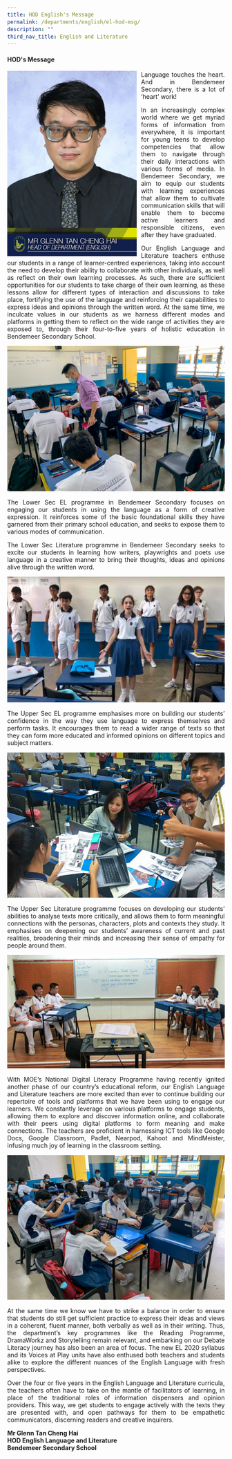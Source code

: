 ```yaml
---
title: HOD English's Message
permalink: /departments/english/el-hod-msg/
description: ""
third_nav_title: English and Literature
---
```

#### HOD's  Message

<p style="float:left; margin: 0 10px 0px 0">
<img src="/images/Departments/el-glenntan.jpg" alt="HOD English" style="width:300px" /></p>


<p style="text-align:justify">Language touches the heart. And in Bendemeer Secondary, there is a lot of ‘heart’ work!</p>

<p style="text-align:justify">In an increasingly complex world where we get myriad forms of information from everywhere, it is important for young teens to develop competencies that allow them to navigate through their daily interactions with various forms of media. In Bendemeer Secondary, we aim to equip our students with learning experiences that allow them to cultivate communication skills that will enable them to become active learners and responsible citizens, even after they have graduated.</p>

<p style="text-align:justify">Our English Language and Literature teachers enthuse our students in a range of learner-centred experiences, taking into account the need to develop their ability to collaborate with other individuals, as well as reflect on their own learning processes. As such, there are sufficient opportunities for our students to take charge of their own learning, as these lessons allow for different types of interaction and discussions to take place, fortifying the use of the language and reinforcing their capabilities to express ideas and opinions through the written word. At the same time, we inculcate values in our students as we harness different modes and platforms in getting them to reflect on the wide range of activities they are exposed to, through their four-to-five years of holistic education in Bendemeer Secondary School.</p>

![English Language and Literature](/images/Departments/el-pic-01.jpg)

<p style="text-align:justify">The Lower Sec EL programme in Bendemeer Secondary focuses on engaging our students in using the language as a form of creative expression. It reinforces some of the basic foundational skills they have garnered from their primary school education, and seeks to expose them to various modes of communication.</p>

<p style="text-align:justify">The Lower Sec Literature programme in Bendemeer Secondary seeks to excite our students in learning how writers, playwrights and poets use language in a creative manner to bring their thoughts, ideas and opinions alive through the written word.</p>

![English Language and Literature](/images/Departments/el-pic-02.jpg)

<p style="text-align:justify">The Upper Sec EL programme emphasises more on building our students’ confidence in the way they use language to express themselves and perform tasks. It encourages them to read a wider range of texts so that they can form more educated and informed opinions on different topics and subject matters.</p>


![English Language and Literature](/images/Departments/el-pic-03.jpg)

<p style="text-align:justify">The Upper Sec Literature programme focuses on developing our students’ abilities to analyse texts more critically, and allows them to form meaningful connections with the personas, characters, plots and contexts they study. It emphasises on deepening our students’ awareness of current and past realities, broadening their minds and increasing their sense of empathy for people around them.</p>

![English Language and Literature](/images/Departments/el-pic-04.jpg)

<p style="text-align:justify">With MOE’s National Digital Literacy Programme having recently ignited another phase of our country’s educational reform, our English Language and Literature teachers are more excited than ever to continue building our repertoire of tools and platforms that we have been using to engage our learners.  We constantly leverage on various platforms to engage students, allowing them to explore and discover information online, and collaborate with their peers using digital platforms to form meaning and make connections. The teachers are proficient in harnessing ICT tools like Google Docs, Google Classroom, Padlet, Nearpod, Kahoot and MindMeister, infusing much joy of learning in the classroom setting.</p>

![English Language and Literature](/images/Departments/el-pic-05.jpg)

<p style="text-align:justify">At the same time we know we have to strike a balance in order to ensure that students do still get sufficient practice to express their ideas and views in a coherent, fluent manner, both verbally as well as in their writing. Thus, the department’s key programmes like the Reading Programme, DramaWorkz and Storytelling remain relevant, and embarking on our Debate Literacy journey has also been an area of focus. The new EL 2020 syllabus and its Voices at Play units have also enthused both teachers and students alike to explore the different nuances of the English Language with fresh perspectives.</p>

<p style="text-align:justify">Over the four or five years in the English Language and Literature curricula, the teachers often have to take on the mantle of facilitators of learning, in place of the traditional roles of information dispensers and opinion providers. This way, we get students to engage actively with the texts they are presented with, and open pathways for them to be empathetic communicators, discerning readers and creative inquirers.</p>


**Mr Glenn Tan Cheng Hai<br>
HOD English Language and Literature <br>
Bendemeer Secondary School**